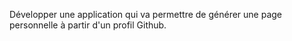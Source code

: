 Développer une application qui va permettre de générer une page personnelle à partir d'un profil Github.
